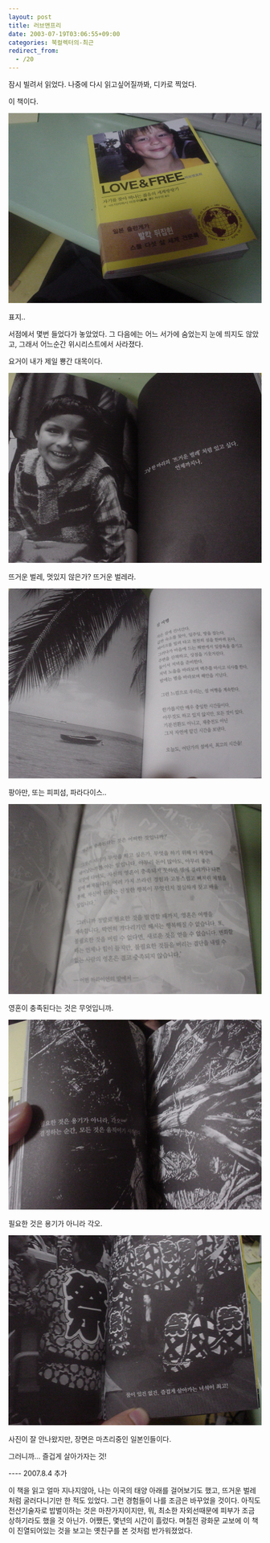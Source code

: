 ```yaml
---
layout: post
title: 러브앤프리
date: 2003-07-19T03:06:55+09:00
categories: 북컬렉터의-최근
redirect_from:
  - /20
---
```


잠시 빌려서 읽었다. 나중에 다시 읽고싶어질까봐, 디카로 찍었다.

이 책이다.

![ ](/assets/media/uploads_1_cfile21.uf.1466DD1F4A71641F26C6D2.jpg)

표지..

서점에서 몇번 들었다가 놓았었다. 그 다음에는 어느 서가에 숨었는지 눈에 띄지도 않았고, 그래서 어느순간 위시리스트에서 사라졌다.

요거이 내가 제일 뿅간 대목이다.

![ ](/assets/media/uploads_1_cfile22.uf.1666DD1F4A71641921F20C.jpg)

뜨거운 벌레, 멋있지 않은가? 뜨거운 벌레라.

![ ](/assets/media/uploads_1_cfile2.uf.183CB2234A716497433D2B.jpg)

팡아만, 또는 피피섬, 파라다이스..

![ ](/assets/media/uploads_1_cfile24.uf.1866DD1F4A71641C23D775.jpg)

영혼이 충족된다는 것은 무엇입니까.

![ ](/assets/media/uploads_1_cfile25.uf.2066DD1F4A71641D243536.jpg)

필요한 것은 용기가 아니라 각오.

![ ](/assets/media/uploads_1_cfile5.uf.1266DD1F4A71641E25BA10.jpg)

사진이 잘 안나왔지만, 장면은 마츠리중인 일본인들이다.

그러니까... 즐겁게 살아가자는 것!

---- 2007.8.4 추가

이 책을 읽고 얼마 지나지않아, 나는 이국의 태양 아래를 걸어보기도 했고, 뜨거운 벌레처럼 굴러다니기만 한 적도 있었다. 그런 경험들이 나를 조금은 바꾸었을 것이다. 아직도 전산기술자로 밥벌이하는 것은 마찬가지이지만, 뭐, 최소한 자외선때문에 피부가 조금 상하기라도 했을 것 아닌가. 어쨌든, 몇년의 시간이 흘렀다. 며칠전 광화문 교보에 이 책이 진열되어있는 것을 보고는 옛친구를 본 것처럼 반가워졌었다.


